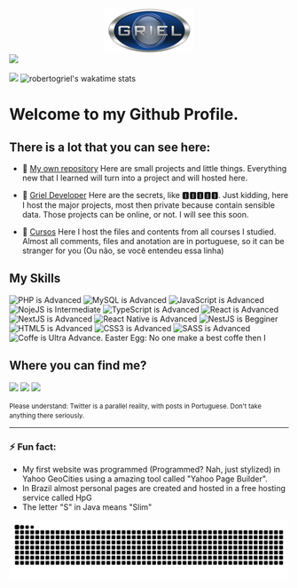 
<div align="center"><img loading="lazy" src="https://github.com/robertogriel/robertogriel/blob/main/assets/logo.png" alt="Roberto Griel Filho"  /></div>

<img src="https://github-readme-stats.vercel.app/api/top-langs/?username=robertogriel&langs_count=20&theme=react&hide=stars&count_private=true&show_icons=true&layout=compact">


<img src="https://github-readme-stats.vercel.app/api?username=robertogriel&show_icons=true&theme=react&include_all_commits=true&count_private=true"> ![robertogriel's wakatime stats](https://github-readme-stats.vercel.app/api/wakatime?username=robertogriel&theme=react)

# Welcome to my Github Profile. 

## There is a lot that you can see here:
- 🧔 [My own repository](https://github.com/robertogriel?tab=repositories) 
Here are small projects and little things. Everything new that I learned will turn into a project and will hosted here.

- 💼 [Griel Developer](https://github.com/griel-dev)
Here are the secrets, like 🅸🅸🅸🅸🅸. Just kidding, here I host the major projects, most then private because contain sensible data. Those projects can be online, or not. I will see this soon.

- 📘 [Cursos](https://github.com/griel-cursos)
Here I host the files and contents from all courses I studied. Almost all comments, files and anotation are in portuguese, so it can be stranger for you (Ou não, se você entendeu essa linha)


## My Skills
<img alt="PHP is Advanced" loading="lazy" src="https://img.shields.io/badge/PHP-Advanced-brightgreen"> <img alt="MySQL is Advanced" loading="lazy" src="https://img.shields.io/badge/MySQL-Advanced-brightgreen"> <img alt="JavaScript is Advanced" loading="lazy" src="https://img.shields.io/badge/JavaScript-Advanced-brightgreen"> <img alt="NojeJS is Intermediate" loading="lazy" src="https://img.shields.io/badge/NodeJS-Intermediate-green"> <img alt="TypeScript is Advanced" loading="lazy" src="https://img.shields.io/badge/TypeScript-Advanced-brightgreen"> <img alt="React is Advanced" loading="lazy" src="https://img.shields.io/badge/React-Advanced-brightgreen"> <img alt="NextJS is Advanced" loading="lazy" src="https://img.shields.io/badge/NextJS-Advanced-brightgreen"> <img alt="React Native is Advanced" loading="lazy" src="https://img.shields.io/badge/React%20Native-Advanced-brightgreen"> <img alt="NestJS is Begginer" loading="lazy" src="https://img.shields.io/badge/NestJS-Begginer-yellowgreen"> <img alt="HTML5 is Advanced" loading="lazy" src="https://img.shields.io/badge/HTML5-Advanced-brightgreen"> <img alt="CSS3 is Advanced" loading="lazy" src="https://img.shields.io/badge/CSS3-Advanced-brightgreen"> <img alt="SASS is Advanced" loading="lazy" src="https://img.shields.io/badge/SASS-Advanced-brightgreen"> <img alt="Coffe is Ultra Advance. Easter Egg: No one make a best coffe then I" loading="lazy" src="https://img.shields.io/badge/☕ Coffe-Ultra Advanced-blue">


## Where you can find me?
<a href="https://www.linkedin.com/in/roberto-griel-filho/"><img src="https://img.shields.io/badge/LinkedIn-0077B5?style=for-the-badge&logo=linkedin&logoColor=white"></a> <a href="https://www.facebook.com/robertogrielfilho"><img src="https://img.shields.io/badge/Facebook-1877F2?style=for-the-badge&logo=facebook&logoColor=white"></a> <a href="https://twitter.com/robertogriel"><img src="https://img.shields.io/badge/Twitter-1DA1F2?style=for-the-badge&logo=twitter&logoColor=white"></a>

<small>Please understand: Twitter is a parallel reality, with posts in Portuguese. Don't take anything there seriously.</small>

<hr>

### ⚡ Fun fact:
- My first website was programmed (Programmed? Nah, just stylized) in Yahoo GeoCities using a amazing tool called "Yahoo Page Builder". 
- In Brazil almost personal pages are created and hosted in a free hosting service called HpG
- The letter "S" in Java means "Slim"

![Snake animation](https://github.com/robertogriel/robertogriel/blob/main/assets/snake.svg)

<!--

Soon:

- 🔭 I’m currently working on ...
- 🌱 I’m currently learning ...
- 👯 I’m looking to collaborate on ...
- 🤔 I’m looking for help with ...
- 💬 Ask me about ...
- 📫 How to reach me: ...
- 😄 Pronouns: ...
- ⚡ Fun fact: ...
-->
